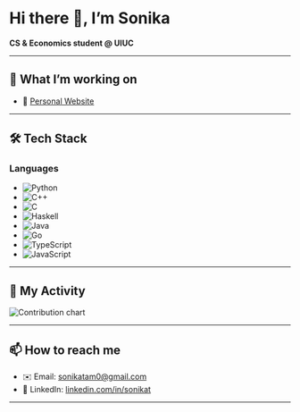 # Hi there 👋, I’m Sonika  
**CS & Economics student @ UIUC**  

---

## 🚀 What I’m working on  
- 🔗 [Personal Website](https://sonikatam.github.io)  

---

## 🛠️ Tech Stack  
### Languages

- ![Python](https://img.shields.io/badge/Python-3776AB?style=flat-square&logo=python)
- ![C++](https://img.shields.io/badge/C%2B%2B-00599C?style=flat-square&logo=c%2B%2B)
- ![C](https://img.shields.io/badge/C-00599C?style=flat-square&logo=c)
- ![Haskell](https://img.shields.io/badge/Haskell-5294E2?style=flat-square&logo=haskell)
- ![Java](https://img.shields.io/badge/Java-007396?style=flat-square&logo=java)
- ![Go](https://img.shields.io/badge/Go-00ADD8?style=flat-square&logo=go)
- ![TypeScript](https://img.shields.io/badge/TypeScript-3178C6?style=flat-square&logo=typescript)
- ![JavaScript](https://img.shields.io/badge/JavaScript-F7DF1E?style=flat-square&logo=javascript)
 

---

## 📅 My Activity  
<img src="https://ghchart.rshah.org/sonikatam" alt="Contribution chart" />

---

## 📫 How to reach me  
- ✉️ Email: [sonikatam0@gmail.com](mailto:sonikatam0@gmail.com)  
- 🔗 LinkedIn: [linkedin.com/in/sonikat](https://linkedin.com/in/sonikat)  

---
